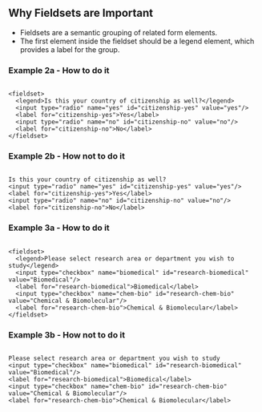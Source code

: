 <h2 id="why-fieldsets">Why Fieldsets are Important</h2>

* Fieldsets are a semantic grouping of related form elements.
* The first element inside the fieldset should be a legend element, which provides a label for the group.

<h3>Example 2a - How to do it</h3>

<pre class="html flex"><code>
&lt;fieldset&gt;
  &lt;legend&gt;Is this your country of citizenship as well?&lt;/legend&gt;
  &lt;input type="radio" name="yes" id="citizenship-yes" value="yes"/&gt;
  &lt;label for="citizenship-yes"&gt;Yes&lt;/label&gt;
  &lt;input type="radio" name="no" id="citizenship-no" value="no"/&gt;
  &lt;label for="citizenship-no"&gt;No&lt;/label&gt;
&lt;/fieldset&gt;
</code></pre>

<h3>Example 2b - How not to do it</h3>

<pre class="html flex"><code>
Is this your country of citizenship as well?
&lt;input type="radio" name="yes" id="citizenship-yes" value="yes"/&gt;
&lt;label for="citizenship-yes"&gt;Yes&lt;/label&gt;
&lt;input type="radio" name="no" id="citizenship-no" value="no"/&gt;
&lt;label for="citizenship-no"&gt;No&lt;/label&gt;
</code></pre>

<h3>Example 3a - How to do it</h3>

<pre class="html flex"><code>
&lt;fieldset&gt;
  &lt;legend&gt;Please select research area or department you wish to study&lt;/legend&gt;
  &lt;input type="checkbox" name="biomedical" id="research-biomedical" value="Biomedical"/&gt;
  &lt;label for="research-biomedical"&gt;Biomedical&lt;/label&gt;
  &lt;input type="checkbox" name="chem-bio" id="research-chem-bio" value="Chemical & Biomolecular"/&gt;
  &lt;label for="research-chem-bio"&gt;Chemical & Biomolecular&lt;/label&gt;
&lt;/fieldset&gt;
</code></pre>

<h3>Example 3b - How not to do it</h3>

<pre class="html flex"><code>
Please select research area or department you wish to study
&lt;input type="checkbox" name="biomedical" id="research-biomedical" value="Biomedical"/&gt;
&lt;label for="research-biomedical"&gt;Biomedical&lt;/label&gt;
&lt;input type="checkbox" name="chem-bio" id="research-chem-bio" value="Chemical & Biomolecular"/&gt;
&lt;label for="research-chem-bio"&gt;Chemical & Biomolecular&lt;/label&gt;
</code></pre>
